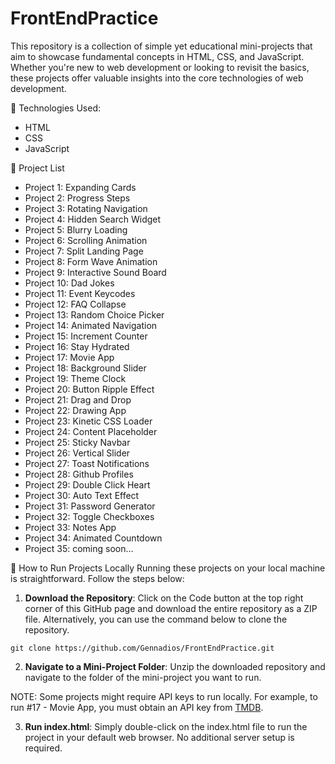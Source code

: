 # FrontEndPractice

This repository is a collection of simple yet educational mini-projects that aim to showcase fundamental concepts in HTML, CSS, and JavaScript. Whether you're new to web development or looking to revisit the basics, these projects offer valuable insights into the core technologies of web development.

:wrench: Technologies Used:
- HTML
- CSS
- JavaScript

:file_folder: Project List
- Project 1: Expanding Cards
- Project 2: Progress Steps
- Project 3: Rotating Navigation
- Project 4: Hidden Search Widget
- Project 5: Blurry Loading
- Project 6: Scrolling Animation
- Project 7: Split Landing Page
- Project 8: Form Wave Animation
- Project 9: Interactive Sound Board
- Project 10: Dad Jokes
- Project 11: Event Keycodes
- Project 12: FAQ Collapse
- Project 13: Random Choice Picker
- Project 14: Animated Navigation
- Project 15: Increment Counter
- Project 16: Stay Hydrated
- Project 17: Movie App
- Project 18: Background Slider
- Project 19: Theme Clock
- Project 20: Button Ripple Effect
- Project 21: Drag and Drop
- Project 22: Drawing App
- Project 23: Kinetic CSS Loader
- Project 24: Content Placeholder
- Project 25: Sticky Navbar
- Project 26: Vertical Slider
- Project 27: Toast Notifications
- Project 28: Github Profiles
- Project 29: Double Click Heart
- Project 30: Auto Text Effect
- Project 31: Password Generator
- Project 32: Toggle Checkboxes
- Project 33: Notes App
- Project 34: Animated Countdown
- Project 35: coming soon...

:rocket: How to Run Projects Locally
Running these projects on your local machine is straightforward. Follow the steps below:

1. **Download the Repository**: Click on the Code button at the top right corner of this GitHub page and download the entire repository as a ZIP file. Alternatively, you can use the command below to clone the repository.

```
git clone https://github.com/Gennadios/FrontEndPractice.git
```

2. **Navigate to a Mini-Project Folder**: Unzip the downloaded repository and navigate to the folder of the mini-project you want to run.

NOTE: Some projects might require API keys to run locally. For example, to run #17 - Movie App, you must obtain an API key from [TMDB](https://www.themoviedb.org/).

3. **Run index.html**: Simply double-click on the index.html file to run the project in your default web browser. No additional server setup is required.
